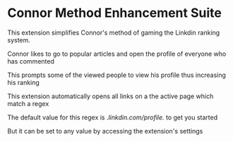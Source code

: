 Connor Method Enhancement Suite
===============================
This extension simplifies Connor's method of gaming the Linkdin ranking system.

Connor likes to go to popular articles and open the profile of everyone who has commented

This prompts some of the viewed people to view his profile thus increasing his ranking

This extension automatically opens all links on a the active page which match a regex

The default value for this regex is .*linkdin.com/profile.* to get you started

But it can be set to any value by accessing the extension's settings